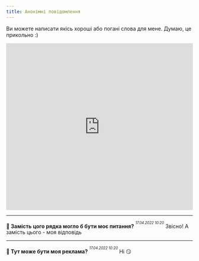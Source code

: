 ```yaml
---
title: Анонімні повідомлення
---
```


Ви можете написати якісь хороші або погані слова для мене. Думаю, це прикольно :)

<center><iframe src="https://docs.google.com/forms/d/e/1FAIpQLScoSUpo3pUosWKOUyTFvYIOmKIWKrNoCs5zOCRIPa93ylJuuA/viewform?embedded=true" frameborder="0" width="100%" height="450" marginheight="0" marginwidth="0"></iframe></center>

---


**💬  Замість цого рядка могло б бути моє питання?**
<sup><sup><i>17.04.2022 10:20</i></sup></sup>
Звісно! А замість цього - моя відповідь

---

**💬 Тут може бути моя реклама?**
<sup><sup><i>17.04.2022 10:20</i></sup></sup>
Ні 😏